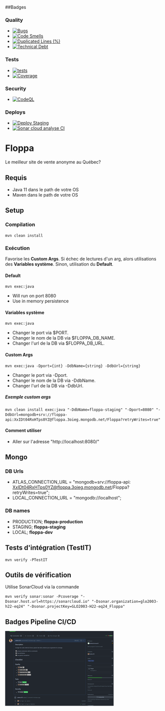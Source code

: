##Badges
### Quality
- [![Bugs](https://sonarcloud.io/api/project_badges/measure?project=GLO2003-H22-eq24_Floppa&metric=bugs)](https://sonarcloud.io/summary/new_code?id=GLO2003-H22-eq24_Floppa)
- [![Code Smells](https://sonarcloud.io/api/project_badges/measure?project=GLO2003-H22-eq24_Floppa&metric=code_smells)](https://sonarcloud.io/summary/new_code?id=GLO2003-H22-eq24_Floppa)
- [![Duplicated Lines (%)](https://sonarcloud.io/api/project_badges/measure?project=GLO2003-H22-eq24_Floppa&metric=duplicated_lines_density)](https://sonarcloud.io/summary/new_code?id=GLO2003-H22-eq24_Floppa)
- [![Technical Debt](https://sonarcloud.io/api/project_badges/measure?project=GLO2003-H22-eq24_Floppa&metric=sqale_index)](https://sonarcloud.io/summary/new_code?id=GLO2003-H22-eq24_Floppa)
### Tests
- [![tests](https://github.com/GLO2003-H22-eq24/Floppa/actions/workflows/.github-actions.yml/badge.svg)](https://github.com/GLO2003-H22-eq24/Floppa/actions/workflows/.github-actions.yml)
- [![Coverage](https://sonarcloud.io/api/project_badges/measure?project=GLO2003-H22-eq24_Floppa&metric=coverage)](https://sonarcloud.io/summary/new_code?id=GLO2003-H22-eq24_Floppa)
### Security
- [![CodeQL](https://github.com/GLO2003-H22-eq24/Floppa/actions/workflows/codeql-analysis.yml/badge.svg)](https://github.com/GLO2003-H22-eq24/Floppa/actions/workflows/codeql-analysis.yml)
### Deploys
- [![Deploy Staging](https://github.com/GLO2003-H22-eq24/Floppa/actions/workflows/deploy-staging.yml/badge.svg)](https://github.com/GLO2003-H22-eq24/Floppa/actions/workflows/deploy-staging.yml)
- [![Sonar cloud analyse CI](https://github.com/GLO2003-H22-eq24/Floppa/actions/workflows/sonarCloud.yml/badge.svg)](https://github.com/GLO2003-H22-eq24/Floppa/actions/workflows/sonarCloud.yml)
# Floppa

Le meilleur site de vente anonyme au Québec?

## Requis

- Java 11 dans le path de votre OS
- Maven dans le path de votre OS

## Setup

### Compilation

```
mvn clean install
```

### Exécution
Favorise les **Custom Args**. 
Si échec de lectures d'un arg, alors utilisations des **Variables système**. 
Sinon, utilisation du **Default**.
#### Default
```
mvn exec:java
```
- Will run on port 8080
- Use in memory persistence
#### Variables système
```
mvn exec:java
```
- Changer le port via $PORT.
- Changer le nom de la DB via $FLOPPA_DB_NAME.
- Changer l'url de la DB via $FLOPPA_DB_URL.
#### Custom Args
```
mvn exec:java -Dport={int} -DdbName={string} -DdbUrl={string}
```
- Changer le port via -Dport.
- Changer le nom de la DB via -DdbName.
- Changer l'url de la DB via -DdbUrl.
##### Exemple custom args
```
mvn clean install exec:java "-DdbName=floppa-staging" "-Dport=8080" "-DdbUrl=mongodb+srv://floppa-api:XxIDt04RxHTps0YZ@floppa.3oieg.mongodb.net/Floppa?retryWrites=true"
```
#### Comment utiliser
- Aller sur l'adresse "http://localhost:8080/" 

## Mongo
### DB Urls
- ATLAS_CONNECTION_URL = "mongodb+srv://floppa-api:
  XxIDt04RxHTps0YZ@floppa.3oieg.mongodb.net/Floppa?retryWrites=true";
- LOCAL_CONNECTION_URL = "mongodb://localhost";

### DB names

- PRODUCTION; **floppa-production**
- STAGING; **floppa-staging**
- LOCAL; **floppa-dev**

## Tests d'intégration (TestIT)
```
mvn verify -PTestIT
```
## Outils de vérification
Utilise SonarCloud via la commande
```
mvn verify sonar:sonar -Pcoverage "-Dsonar.host.url=https://sonarcloud.io" "-Dsonar.organization=glo2003-h22-eq24" "-Dsonar.projectKey=GLO2003-H22-eq24_Floppa"
```

## Badges Pipeline CI/CD
![img.png](exercices/Screenshots/TP4/badgeReadMe.png)

